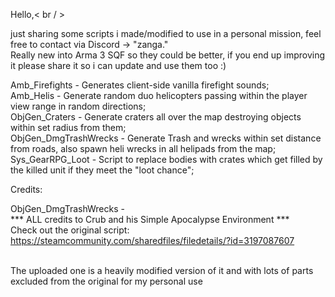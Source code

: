 Hello,< br / >

just sharing some scripts i made/modified to use in a personal mission, feel free to contact via Discord -> "zanga."<br>
Really new into Arma 3 SQF so they could be better, if you end up improving it please share it so i can update and use them too :)

Amb_Firefights - Generates client-side vanilla firefight sounds;<br>
Amb_Helis - Generate random duo helicopters passing within the player view range in random directions;<br>
ObjGen_Craters - Generate craters all over the map destroying objects within set radius from them;<br>
ObjGen_DmgTrashWrecks - Generate Trash and wrecks within set distance from roads, also spawn heli wrecks in all helipads from the map;<br>
Sys_GearRPG_Loot - Script to replace bodies with crates which get filled by the killed unit if they meet the "loot chance";<br>



Credits:


ObjGen_DmgTrashWrecks - <br>
*** ALL credits to Crub and his Simple Apocalypse Environment ***<br>
Check out the original script: https://steamcommunity.com/sharedfiles/filedetails/?id=3197087607<br><br>

The uploaded one is a heavily modified version of it and with lots of parts excluded from the original for my personal use

